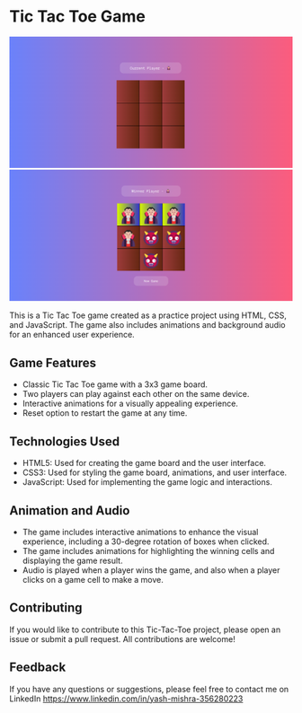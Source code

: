 # Tic Tac Toe Game
<img src="./assects/Screenshot (257).png">

<img src="./assects/Screenshot (258).png">

This is a Tic Tac Toe game created as a practice project using HTML, CSS, and JavaScript. The game also includes animations and background audio for an enhanced user experience.

## Game Features

- Classic Tic Tac Toe game with a 3x3 game board.
- Two players can play against each other on the same device.
- Interactive animations for a visually appealing experience.
- Reset option to restart the game at any time.

## Technologies Used

- HTML5: Used for creating the game board and the user interface.
- CSS3: Used for styling the game board, animations, and user interface.
- JavaScript: Used for implementing the game logic and interactions.

## Animation and Audio

- The game includes interactive animations to enhance the visual experience, including a 30-degree rotation of boxes when clicked.
- The game includes animations for highlighting the winning cells and displaying the game result.
- Audio is played when a player wins the game, and also when a player clicks on a game cell to make a move.


## Contributing

If you would like to contribute to this Tic-Tac-Toe project, please open an issue or submit a pull request. All contributions are welcome!


## Feedback

If you have any questions or suggestions, please feel free to contact me on LinkedIn 
https://www.linkedin.com/in/yash-mishra-356280223



